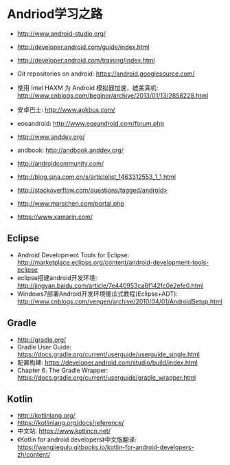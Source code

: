 # Andriod学习之路

* <http://www.android-studio.org/>
* <http://developer.android.com/guide/index.html>
* <http://developer.android.com/training/index.html>
* Git repositories on android: <https://android.googlesource.com/>

* 使用 Intel HAXM 为 Android 模拟器加速，媲美真机: <http://www.cnblogs.com/beginor/archive/2013/01/13/2858228.html>

* 安卓巴士: <http://www.apkbus.com/>
* eoeandroid: <http://www.eoeandroid.com/forum.php>
* <http://www.anddev.org/>
* andbook: <http://andbook.anddev.org/>
* <http://androidcommunity.com/>
* <http://blog.sina.com.cn/s/articlelist_1463312553_1_1.html>
* http://stackoverflow.com/questions/tagged/android>
* <http://www.marschen.com/portal.php>

* <https://www.xamarin.com/>

## Eclipse

* Android Development Tools for Eclipse: <http://marketplace.eclipse.org/content/android-development-tools-eclipse>
* eclipse搭建android开发环境: <http://jingyan.baidu.com/article/7e440953ca6f142fc0e2efe0.html>
* Windows7部署Android开发环境傻瓜式教程(Eclipse+ADT): <http://www.cnblogs.com/vengen/archive/2010/04/01/AndroidSetup.html>

## Gradle

* <http://gradle.org/>
* Gradle User Guide: <https://docs.gradle.org/current/userguide/userguide_single.html>
* 配置构建: <https://developer.android.com/studio/build/index.html>
* Chapter 6. The Gradle Wrapper: <https://docs.gradle.org/current/userguide/gradle_wrapper.html>

## Kotlin

* <http://kotlinlang.org/>
* <https://kotlinlang.org/docs/reference/>
* 中文站: <https://www.kotlincn.net/>
* 《Kotlin for android developers》中文版翻译: <https://wangjiegulu.gitbooks.io/kotlin-for-android-developers-zh/content/>